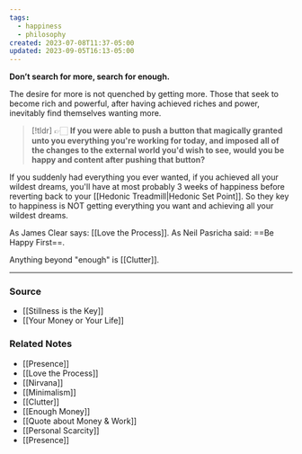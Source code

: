```yaml
---
tags:
  - happiness
  - philosophy
created: 2023-07-08T11:37-05:00
updated: 2023-09-05T16:13-05:00
---
```

**Don’t search for more, search for enough.**

The desire for more is not quenched by getting more. Those that seek to become rich and powerful, after having achieved riches and power, inevitably find themselves wanting more. 

> [!tldr] 👉🏻 **If you were able to push a button that magically granted unto you everything you're working for today, and imposed all of the changes to the external world you'd wish to see, would you be happy and content after pushing that button?**

If you suddenly had everything you ever wanted, if you achieved all your wildest dreams, you'll have at most probably 3 weeks of happiness before reverting back to your [[Hedonic Treadmill|Hedonic Set Point]]. So they key to happiness is NOT getting everything you want and achieving all your wildest dreams. 

As James Clear says: [[Love the Process]]. As Neil Pasricha said: ==Be Happy First==.

Anything beyond "enough" is [[Clutter]]. 

---
### Source
- [[Stillness is the Key]]
- [[Your Money or Your Life]]

### Related Notes
- [[Presence]]
- [[Love the Process]]
- [[Nirvana]] 
- [[Minimalism]] 
- [[Clutter]] 
- [[Enough Money]] 
- [[Quote about Money & Work]] 
- [[Personal Scarcity]] 
- [[Presence]]
